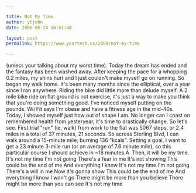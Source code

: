 ```yaml
---

title: Not My Time
author: ytjohn
date: 2008-06-24 16:51:48

layout: post
permalink: https://www.yourtech.us/2008/not-my-time

---
```

(unless your talking about my worst time).
Today the dream has ended and the fantasy has been washed away.  After keeping the pace for a whopping 0.2 miles, my shins hurt and I just couldn't make myself go on running.  So began my walk home.  It's been many months since the elliptical, over a year since I ran anywhere.  Riding the bike did little more than delude myself. A 2 mile bike ride on flat ground is not exercise, it's just a way to make you think that you're doing something good.
I've noticed myself putting on the pounds.  Wii Fit says I'm obese and have a fitness age in the mid-40s.  Today, I showed myself just how out of shape I am.  No longer can I coast on remembered health from yesteryear, it's time to drastically change.
So let's see.  First trial "run" (ie, walk) from work to the flat was 5067 steps, or 2.4 miles in a total of 37 minutes, 21 seconds.  So across Sterling Blvd, I can walk around a 15-minute mile; burning 136 "kcals".  Setting a goal, I want to get a 23 minute 3-mile run (or an average of 7.6 minute mile), so this particular course I should achieve in ~18 minutes.Â  Then, it will be my time.
It's not my time
I'm not going
There's a fear in me
It's not showing
This could be the end of me
And everything I know
It's not my time
I'm not going
There's a will in me
Now it's gonna show
This could be the end of me
And everything I know
I won't go
There might be more than you believe
There might be more than you can see
It's not my time
